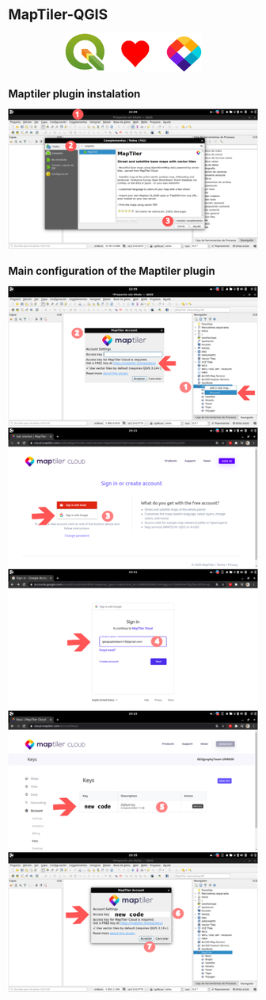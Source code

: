 # MapTiler-QGIS
<p align="center">
 <a>
 <img src='resources/maptiler_qgis.png' height=80>
 </a>
</p>

## Maptiler plugin instalation
<p align="center">
 <a>
 <img src='resources/plugin_1.png'>
 </a>
</p>

## Main configuration of the Maptiler plugin  

<p align='center'>
 <a >
 <img src='resources/plugin_2.png'>
 </a>
 <a>
 <img src='resources/plugin_3.png'>
 </a>
 <a>
  <img src='resources/plugin_4.png'>
 </a>
  <a>
  <img src='resources/plugin_5.png'>
 </a>
 <a>
  <img src='resources/plugin_6.png'>
 </a>
</p>




